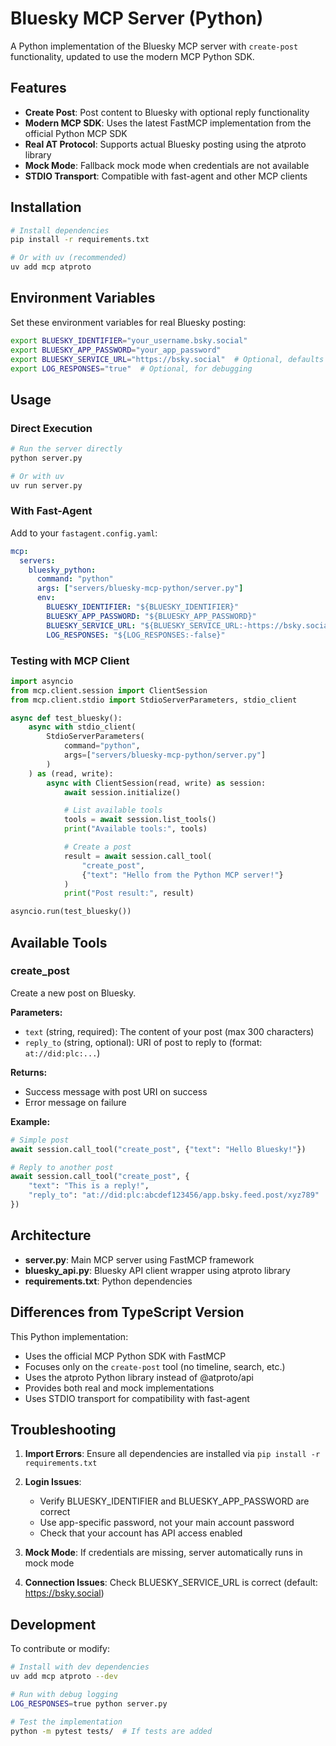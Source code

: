 # Bluesky MCP Server (Python)

A Python implementation of the Bluesky MCP server with `create-post` functionality, updated to use the modern MCP Python SDK.

## Features

- **Create Post**: Post content to Bluesky with optional reply functionality
- **Modern MCP SDK**: Uses the latest FastMCP implementation from the official Python MCP SDK
- **Real AT Protocol**: Supports actual Bluesky posting using the atproto library
- **Mock Mode**: Fallback mock mode when credentials are not available
- **STDIO Transport**: Compatible with fast-agent and other MCP clients

## Installation

```bash
# Install dependencies
pip install -r requirements.txt

# Or with uv (recommended)
uv add mcp atproto
```

## Environment Variables

Set these environment variables for real Bluesky posting:

```bash
export BLUESKY_IDENTIFIER="your_username.bsky.social"
export BLUESKY_APP_PASSWORD="your_app_password"
export BLUESKY_SERVICE_URL="https://bsky.social"  # Optional, defaults to bsky.social
export LOG_RESPONSES="true"  # Optional, for debugging
```

## Usage

### Direct Execution

```bash
# Run the server directly
python server.py

# Or with uv
uv run server.py
```

### With Fast-Agent

Add to your `fastagent.config.yaml`:

```yaml
mcp:
  servers:
    bluesky_python:
      command: "python"
      args: ["servers/bluesky-mcp-python/server.py"]
      env:
        BLUESKY_IDENTIFIER: "${BLUESKY_IDENTIFIER}"
        BLUESKY_APP_PASSWORD: "${BLUESKY_APP_PASSWORD}"
        BLUESKY_SERVICE_URL: "${BLUESKY_SERVICE_URL:-https://bsky.social}"
        LOG_RESPONSES: "${LOG_RESPONSES:-false}"
```

### Testing with MCP Client

```python
import asyncio
from mcp.client.session import ClientSession
from mcp.client.stdio import StdioServerParameters, stdio_client

async def test_bluesky():
    async with stdio_client(
        StdioServerParameters(
            command="python", 
            args=["servers/bluesky-mcp-python/server.py"]
        )
    ) as (read, write):
        async with ClientSession(read, write) as session:
            await session.initialize()

            # List available tools
            tools = await session.list_tools()
            print("Available tools:", tools)

            # Create a post
            result = await session.call_tool(
                "create_post", 
                {"text": "Hello from the Python MCP server!"}
            )
            print("Post result:", result)

asyncio.run(test_bluesky())
```

## Available Tools

### create_post

Create a new post on Bluesky.

**Parameters:**
- `text` (string, required): The content of your post (max 300 characters)
- `reply_to` (string, optional): URI of post to reply to (format: `at://did:plc:...`)

**Returns:**
- Success message with post URI on success
- Error message on failure

**Example:**
```python
# Simple post
await session.call_tool("create_post", {"text": "Hello Bluesky!"})

# Reply to another post
await session.call_tool("create_post", {
    "text": "This is a reply!",
    "reply_to": "at://did:plc:abcdef123456/app.bsky.feed.post/xyz789"
})
```

## Architecture

- **server.py**: Main MCP server using FastMCP framework
- **bluesky_api.py**: Bluesky API client wrapper using atproto library
- **requirements.txt**: Python dependencies

## Differences from TypeScript Version

This Python implementation:
- Uses the official MCP Python SDK with FastMCP
- Focuses only on the `create-post` tool (no timeline, search, etc.)
- Uses the atproto Python library instead of @atproto/api
- Provides both real and mock implementations
- Uses STDIO transport for compatibility with fast-agent

## Troubleshooting

1. **Import Errors**: Ensure all dependencies are installed via `pip install -r requirements.txt`

2. **Login Issues**: 
   - Verify BLUESKY_IDENTIFIER and BLUESKY_APP_PASSWORD are correct
   - Use app-specific password, not your main account password
   - Check that your account has API access enabled

3. **Mock Mode**: If credentials are missing, server automatically runs in mock mode

4. **Connection Issues**: Check BLUESKY_SERVICE_URL is correct (default: https://bsky.social)

## Development

To contribute or modify:

```bash
# Install with dev dependencies
uv add mcp atproto --dev

# Run with debug logging
LOG_RESPONSES=true python server.py

# Test the implementation
python -m pytest tests/  # If tests are added
```
